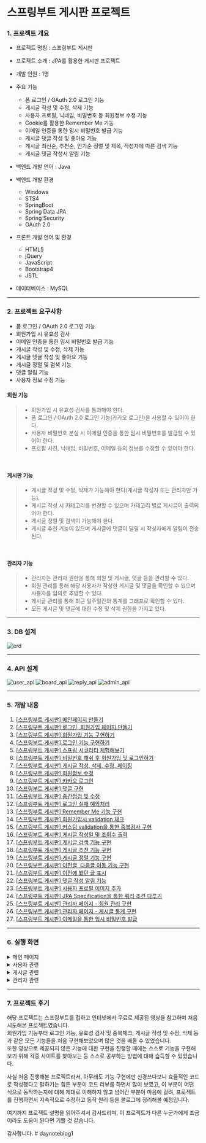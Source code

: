 # 스프링부트 게시판 프로젝트

### 1. 프로젝트 개요
- 프로젝트 명칭 : 스프링부트 게시판
- 프로젝트 소개 : JPA를 활용한 게시판 프로젝트
- 개발 인원 : 1명
- 주요 기능
	- 폼 로그인 / OAuth 2.0 로그인 기능
	- 게시글 작성 및 수정, 삭제 기능
	- 사용자 프로필, 닉네임, 비밀번호 등 회원정보 수정 기능
	- Cookie를 활용한 Remember Me 기능
	- 이메일 인증을 통한 임시 비밀번호 발급 기능
	- 게시글 댓글 작성 및 좋아요 기능
	- 게시글 최신순, 추천순, 인기순 정렬 및 제목, 작성자에 따른 검색 기능
	- 게시글 댓글 작성시 알림 기능

- 백엔드 개발 언어 : Java
- 백엔드 개발 환경
	- Windows
	- STS4
	- SpringBoot
	- Spring Data JPA
	- Spring Security
	- OAuth 2.0

- 프론트 개발 언어 및 환경
	- HTML5
	- jQuery
	- JavaScript
	- Bootstrap4
	- JSTL
- 데이터베이스 : MySQL

<hr>

### 2. 프로젝트 요구사항
- 폼 로그인 / OAuth 2.0 로그인 기능
- 회원가입 시 유효성 검사
- 이메일 인증을 통한 임시 비밀번호 발급 기능
- 게시글 작성 및 수정, 삭제 기능
- 게시글 댓글 작성 및 좋아요 기능
- 게시글 정렬 및 검색 기능
- 댓글 알림 기능
- 사용자 정보 수정 기능


#### 회원 기능
> - 회원가입 시 유효성 검사를 통과해야 한다.
> - 폼 로그인 / OAuth 2.0 로그인 기능(카카오 로그인)을 사용할 수 있어야 한다.
> - 사용자 비밀번호 분실 시 이메일 인증을 통한 임시 비밀번호를 발급할 수 있어야 한다.
> - 프로필 사진, 닉네임, 비밀번호, 이메일 등의 정보를 수정할 수 있어야 한다.

<br>

#### 게시판 기능
> - 게시글 작성 및 수정, 삭제가 가능해야 한다(게시글 작성자 또는 관리자만 가능).
> - 게시글 작성 시 카테고리를 변경할 수 있으며 카테고리 별로 게시글이 출력되어야 한다.
> - 게시글 정렬 및 검색이 가능해야 한다.
> - 게시글 추천 기능이 있으며 게시글에 댓글이 달릴 시 작성자에게 알림이 전송된다.

<br>

#### 관리자 기능
> - 관리자는 관리자 권한을 통해 회원 및 게시글, 댓글 등을 관리할 수 있다.
> - 회원 관리를 통해 해당 사용자가 작성한 게시글 및 댓글을 확인할 수 있으며 사용자를 임의로 추방할 수 있다.
> - 게시글 관리를 통해 최근 일주일간의 통계를 그래프로 확인할 수 있다.
> - 모든 게시글 및 댓글에 대한 수정 및 삭제 권한을 가지고 있다.


<hr>

### 3. DB 설계
![erd](https://user-images.githubusercontent.com/45421117/202832751-b1db63c6-ca6a-471e-8825-946c1b21c866.png)

<hr>

### 4. API 설계
![user_api](https://user-images.githubusercontent.com/45421117/200116331-ed0d41bb-2c99-46ed-be9d-ec7370a28c75.png)
![board_api](https://user-images.githubusercontent.com/45421117/200116338-fe21cd4c-892e-4f30-bf66-8f1f74547ba1.png)
![reply_api](https://user-images.githubusercontent.com/45421117/200116349-d5239ef3-3319-44f2-b917-d637dbf79f4f.png)
![admin_api](https://user-images.githubusercontent.com/45421117/200116356-0d6eed77-d5c2-45a8-8d93-417dbc03c844.png)
<hr>

### 5. 개발 내용
1. [[스프링부트 게시판] 메인페이지 만들기](https://daegwonkim.tistory.com/249)
2. [[스프링부트 게시판] 로그인, 회원가입 페이지 만들기](https://daegwonkim.tistory.com/250)
3. [[스프링부트 게시판] 회원가입 기능 구현하기](https://daegwonkim.tistory.com/252)
4. [[스프링부트 게시판] 로그인 기능 구현하기](https://daegwonkim.tistory.com/255)
5. [[스프링부트 게시판] 스프링 시큐리티 체험해보기](https://daegwonkim.tistory.com/259)
6. [[스프링부트 게시판] 비밀번호 해쉬 후 회원가입 및 로그인하기](https://daegwonkim.tistory.com/260)
7. [[스프링부트 게시판] 게시글 작성, 삭제, 수정, 페이징](https://daegwonkim.tistory.com/263)
8. [[스프링부트 게시판] 회원정보 수정](https://daegwonkim.tistory.com/266)
9. [[스프링부트 게시판] 카카오 로그인](https://daegwonkim.tistory.com/268)
10. [[스프링부트 게시판] 댓글 구현](https://daegwonkim.tistory.com/270)
11. [[스프링부트 게시판] 중간점검 및 수정](https://daegwonkim.tistory.com/319)
12. [[스프링부트 게시판] 로그인 실패 예외처리](https://daegwonkim.tistory.com/326)
13. [[스프링부트 게시판] Remember Me 기능 구현](https://daegwonkim.tistory.com/329)
14. [[스프링부트 게시판] 회원가입시 validation 체크](https://daegwonkim.tistory.com/332)
15. [[스프링부트 게시판] 커스텀 validation을 통한 중복검사 구현](https://daegwonkim.tistory.com/335)
16. [[스프링부트 게시판] 게시글 작성일 및 조회수 출력](https://daegwonkim.tistory.com/338)
17. [[스프링부트 게시판] 게시글 검색 기능 구현](https://daegwonkim.tistory.com/361)
18. [[스프링부트 게시판] 게시글 추천 기능 구현](https://daegwonkim.tistory.com/362)
19. [[스프링부트 게시판] 게시글 정렬 기능 구현](https://daegwonkim.tistory.com/363)
20. [[스프링부트 게시판] 이전글, 다음글 이동 기능 구현](https://daegwonkim.tistory.com/364)
21. [[스프링부트 게시판] 이전에 봤던 글 표시](https://daegwonkim.tistory.com/365)
22. [[스프링부트 게시판] 댓글 작성 알림 기능](https://daegwonkim.tistory.com/366)
23. [[스프링부트 게시판] 사용자 프로필 이미지 추가](https://daegwonkim.tistory.com/367)
24. [[스프링부트 게시판] JPA Specification을 통한 쿼리 조건 다루기](https://daegwonkim.tistory.com/368)
25. [[스프링부트 게시판] 관리자 페이지 - 회원 관리 구현](https://daegwonkim.tistory.com/369)
26. [[스프링부트 게시판] 관리자 페이지 - 게시글 통계 구현](https://daegwonkim.tistory.com/370)
27. [[스프링부트 게시판] 이메일을 통한 임시 비밀번호 발급](https://daegwonkim.tistory.com/371)

<hr>

### 6. 실행 화면
<details>
<summary>메인 페이지</summary>

#### 홈페이지
![home](https://user-images.githubusercontent.com/45421117/200153100-c0f5c46c-0217-49df-aeab-071078654daf.png)

#### 사이드바
![sidebar](https://user-images.githubusercontent.com/45421117/200153189-0eaca0cc-99cd-42c9-a394-99d55d7c638e.png)
</details>

<details>
<summary>사용자 관련</summary>

#### 로그인 페이지
![login](https://user-images.githubusercontent.com/45421117/200153149-7f7fa3c7-81d6-4d07-94e5-91ce7c373166.png)

#### 로그인에 실패한 경우
![login_fail](https://user-images.githubusercontent.com/45421117/200153161-47a7516d-850c-4870-b92f-6c713df81d06.png)

#### 회원가입 페이지
![join](https://user-images.githubusercontent.com/45421117/200153169-dfee9db1-6e5e-46b9-955e-4b888a4f63d0.png)

#### 회원가입에 실패한 경우
![join_fail](https://user-images.githubusercontent.com/45421117/200153177-b42685fc-bfb9-485a-9b07-b63d76b2ce9f.png)

#### 회원정보 수정 페이지
![profile](https://user-images.githubusercontent.com/45421117/200278727-1cf99a29-9907-430a-92a7-d7f87f351b3f.png)

#### 임시 비밀번호 발급 페이지
![find](https://user-images.githubusercontent.com/45421117/200153210-2daade94-337c-48f6-a062-7909fa2c8fcd.png)
</details>

<details>
<summary>게시글 관련</summary>

#### 게시글 목록 페이지
![board](https://user-images.githubusercontent.com/45421117/200153216-483deec3-a0db-462f-9aaa-ceab189bb399.png)

#### 게시글 상세보기 페이지
![board_detail](https://user-images.githubusercontent.com/45421117/200153219-2de5d063-3517-4a34-8f1e-e66d5df460a3.png)

#### 게시글 작성 페이지
![board_write](https://user-images.githubusercontent.com/45421117/200153220-f3301e64-9281-424e-93b8-8b4fc350f436.png)

#### 댓글 알림 기능
![alarm](https://user-images.githubusercontent.com/45421117/200205577-8ab46e2f-bdf0-4e1c-9be1-5fd4ab7f04fb.png)
</details>

<details>
<summary>관리자 관련</summary>

#### 회원 관리 페이지
![admin_user](https://user-images.githubusercontent.com/45421117/200153233-11f7bf85-4edb-4416-a441-222d60f44790.png)

#### 게시글 관리 모달
![admin_board](https://user-images.githubusercontent.com/45421117/200153235-83c3a225-0c0f-4f7d-bc45-b20cba032145.png)

#### 게시글 통계 페이지
![admin_data](https://user-images.githubusercontent.com/45421117/200153239-d214fe3a-9629-4c43-a0e5-e9786366efe8.png)
</details>

<hr>

### 7. 프로젝트 후기
해당 프로젝트는 스프링부트를 접하고 인터넷에서 무료로 제공된 영상을 참고하며 처음 시도해본 프로젝트였습니다.<br>
회원가입 기능부터 로그인 기능, 유효성 검사 및 중복체크, 게시글 작성 및 수정, 삭제 등과 같은 모든 기능들을 처음 구현해보았으며 많은 것을 배울 수 있었습니다.<br>
또한 영상으로 제공되지 않은 기능에 대한 구현을 진행할 때에는 스스로 기능을 구현해보기 위해 각종 사이트를 찾아보는 등 스스로 공부하는 방법에 대해 습득할 수 있었습니다.<br>

사실 처음 진행해본 프로젝트라서, 아무래도 기능 구현에만 신경쓰다보니 효율적인 코드로 작성했다고 말하기는 힘든 부분이 코드 리뷰를 하면서 많이 보였고, 이 부분이 어떤 식으로 동작하는지에 대해 제대로 이해하지 않고 넘어간 부분이 마음에 걸려, 프로젝트를 진행하면서 지속적으로 수정하고 동작 원리 등을 블로그에 정리해볼 예정입니다.<br>

여기까지 프로젝트 설명을 읽어주셔서 감사드리며, 이 프로젝트가 다른 누군가에게 조금이라도 도움이 된다면 기쁠 것 같습니다.<br>

감사합니다.
#   d a y n o t e b l o g 1  
 